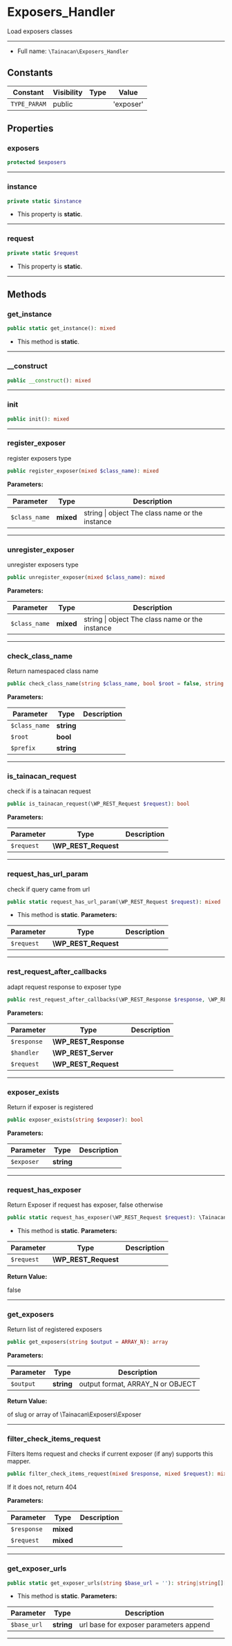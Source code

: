 # Exposers_Handler


Load exposers classes

***

* Full name: `\Tainacan\Exposers_Handler`

## Constants

| Constant     | Visibility | Type | Value     |
|--------------|------------|------|-----------|
| `TYPE_PARAM` | public     |      | 'exposer' |

## Properties

### exposers

```php
protected $exposers
```

***

### instance

```php
private static $instance
```

* This property is **static**.

***

### request

```php
private static $request
```

* This property is **static**.

***

## Methods

### get_instance

```php
public static get_instance(): mixed
```

* This method is **static**.
***

### __construct

```php
public __construct(): mixed
```

***

### init

```php
public init(): mixed
```

***

### register_exposer

register exposers type

```php
public register_exposer(mixed $class_name): mixed
```

**Parameters:**

| Parameter     | Type      | Description                                     |
|---------------|-----------|-------------------------------------------------|
| `$class_name` | **mixed** | string \| object The class name or the instance |

***

### unregister_exposer

unregister exposers type

```php
public unregister_exposer(mixed $class_name): mixed
```

**Parameters:**

| Parameter     | Type      | Description                                     |
|---------------|-----------|-------------------------------------------------|
| `$class_name` | **mixed** | string \| object The class name or the instance |

***

### check_class_name

Return namespaced class name

```php
public check_class_name(string $class_name, bool $root = false, string $prefix = 'TainacanExposer\'): string
```

**Parameters:**

| Parameter     | Type       | Description |
|---------------|------------|-------------|
| `$class_name` | **string** |             |
| `$root`       | **bool**   |             |
| `$prefix`     | **string** |             |

***

### is_tainacan_request

check if is a tainacan request

```php
public is_tainacan_request(\WP_REST_Request $request): bool
```

**Parameters:**

| Parameter  | Type                 | Description |
|------------|----------------------|-------------|
| `$request` | **\WP_REST_Request** |             |

***

### request_has_url_param

check if query came from url

```php
public static request_has_url_param(\WP_REST_Request $request): mixed
```

* This method is **static**.
**Parameters:**

| Parameter  | Type                 | Description |
|------------|----------------------|-------------|
| `$request` | **\WP_REST_Request** |             |

***

### rest_request_after_callbacks

adapt request response to exposer type

```php
public rest_request_after_callbacks(\WP_REST_Response $response, \WP_REST_Server $handler, \WP_REST_Request $request): \WP_REST_Response
```

**Parameters:**

| Parameter   | Type                  | Description |
|-------------|-----------------------|-------------|
| `$response` | **\WP_REST_Response** |             |
| `$handler`  | **\WP_REST_Server**   |             |
| `$request`  | **\WP_REST_Request**  |             |

***

### exposer_exists

Return if exposer is registered

```php
public exposer_exists(string $exposer): bool
```

**Parameters:**

| Parameter  | Type       | Description |
|------------|------------|-------------|
| `$exposer` | **string** |             |

***

### request_has_exposer

Return Exposer if request has exposer, false otherwise

```php
public static request_has_exposer(\WP_REST_Request $request): \Tainacan\Exposers\Exposer|bool
```

* This method is **static**.
**Parameters:**

| Parameter  | Type                 | Description |
|------------|----------------------|-------------|
| `$request` | **\WP_REST_Request** |             |

**Return Value:**

false

***

### get_exposers

Return list of registered exposers

```php
public get_exposers(string $output = ARRAY_N): array
```

**Parameters:**

| Parameter | Type       | Description                      |
|-----------|------------|----------------------------------|
| `$output` | **string** | output format, ARRAY_N or OBJECT |

**Return Value:**

of slug or array of \Tainacan\Exposers\Exposer

***

### filter_check_items_request

Filters Items request
and checks if current exposer (if any) supports this mapper.

```php
public filter_check_items_request(mixed $response, mixed $request): mixed
```

If it does not, return 404

**Parameters:**

| Parameter   | Type      | Description |
|-------------|-----------|-------------|
| `$response` | **mixed** |             |
| `$request`  | **mixed** |             |

***

### get_exposer_urls

```php
public static get_exposer_urls(string $base_url = ''): string|string[][]
```

* This method is **static**.
**Parameters:**

| Parameter   | Type       | Description                            |
|-------------|------------|----------------------------------------|
| `$base_url` | **string** | url base for exposer parameters append |

***
